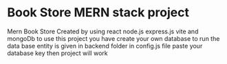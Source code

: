 # Book Store MERN stack project

Mern Book Store Created by using react node.js express.js vite and mongoDb to use this project you have create your own database to run the data base entity is given in backend folder in config.js file paste your database key then project will work